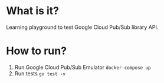 # What is it?

Learning playground to test Google Cloud Pub/Sub library API.

# How to run?

1. Run Google Cloud Pub/Sub Emulator `docker-compose up`
2. Run tests `go test -v`
